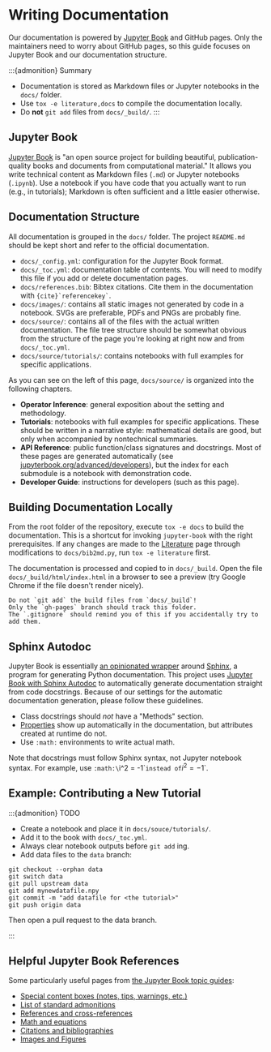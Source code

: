 # Writing Documentation

Our documentation is powered by [Jupyter Book](https://jupyterbook.org/intro.html) and GitHub pages.
Only the maintainers need to worry about GitHub pages, so this guide focuses on Jupyter Book and our documentation structure.

:::{admonition} Summary

- Documentation is stored as Markdown files or Jupyter notebooks in the `docs/` folder.
- Use `tox -e literature,docs` to compile the documentation locally.
- Do **not** `git add` files from `docs/_build/`.
:::

## Jupyter Book

[Jupyter Book](https://jupyterbook.org/intro.html) is "an open source project for building beautiful, publication-quality books and documents from computational material."
It allows you write technical content as Markdown files (`.md`) or Jupyter notebooks (`.ipynb`).
Use a notebook if you have code that you actually want to run (e.g., in tutorials); Markdown is often sufficient and a little easier otherwise.

## Documentation Structure

All documentation is grouped in the `docs/` folder.
The project `README.md` should be kept short and refer to the official documentation.

- `docs/_config.yml`: configuration for the Jupyter Book format.
- `docs/_toc.yml`: documentation table of contents. You will need to modify this file if you add or delete documentation pages.
- `docs/references.bib`: Bibtex citations. Cite them in the documentation with `` {cite}`referencekey` ``.
- `docs/images/`: contains all static images not generated by code in a notebook. SVGs are preferable, PDFs and PNGs are probably fine.
- `docs/source/`: contains all of the files with the actual written documentation. The file tree structure should be somewhat obvious from the structure of the page you're looking at right now and from `docs/_toc.yml`.
- `docs/source/tutorials/`: contains notebooks with full examples for specific applications.

As you can see on the left of this page, `docs/source/` is organized into the following chapters.

- **Operator Inference**: general exposition about the setting and methodology.
- **Tutorials**: notebooks with full examples for specific applications. These should be written in a narrative style: mathematical details are good, but only when accompanied by nontechnical summaries.
- **API Reference**: public function/class signatures and docstrings. Most of these pages are generated automatically (see [jupyterbook.org/advanced/developers](https://jupyterbook.org/advanced/developers.html)), but the index for each submodule is a notebook with demonstration code.
- **Developer Guide**: instructions for developers (such as this page).

## Building Documentation Locally

From the root folder of the repository, execute `tox -e docs` to build the documentation.
This is a shortcut for invoking `jupyter-book` with the right prerequisites.
If any changes are made to the [Literature](../opinf/literature.md) page through modifications to `docs/bib2md.py`, run `tox -e literature` first.

The documentation is processed and copied to in `docs/_build`.
Open the file `docs/_build/html/index.html` in a browser to see a preview (try Google Chrome if the file doesn't render nicely).

```{attention}
Do not `git add` the build files from `docs/_build`!
Only the `gh-pages` branch should track this folder.
The `.gitignore` should remind you of this if you accidentally try to add them.
```

## Sphinx Autodoc

Jupyter Book is essentially [an opinionated wrapper](https://jupyterbook.org/en/stable/explain/sphinx.html) around [Sphinx](https://www.sphinx-doc.org/en/master/), a program for generating Python documentation.
This project uses [Jupyter Book with Sphinx Autodoc](https://jupyterbook.org/en/stable/advanced/developers.html) to automatically generate documentation straight from code docstrings.
Because of our settings for the automatic documentation generation, please follow these guidelines.

- Class docstrings should _not_ have a "Methods" section.
- [Properties](https://docs.python.org/3/library/functions.html#property) show up automatically in the documentation, but attributes created at runtime do not.
- Use `:math:` environments to write actual math.

Note that docstrings must follow Sphinx syntax, not Jupyter notebook syntax.
For example, use `:math:\`i^2 = -1\`` instead of `$i^2 = -1$`.

## Example: Contributing a New Tutorial

:::{admonition} TODO

- Create a notebook and place it in `docs/souce/tutorials/`.
- Add it to the book with `docs/_toc.yml`.
- Always clear notebook outputs before `git add` ing.
- Add data files to the `data` branch:

```shell
git checkout --orphan data
git switch data
git pull upstream data
git add mynewdatafile.npy
git commit -m "add datafile for <the tutorial>"
git push origin data
```

Then open a pull request to the data branch.

:::

## Helpful Jupyter Book References

Some particularly useful pages from [the Jupyter Book topic guides](https://jupyterbook.org/intro.html):

- [Special content boxes (notes, tips, warnings, etc.)](https://jupyterbook.org/content/content-blocks.html)
- [List of standard admonitions](https://sphinx-book-theme.readthedocs.io/en/latest/reference/kitchen-sink/paragraph-markup.html#admonitions)
- [References and cross-references](https://jupyterbook.org/content/references.html)
- [Math and equations](https://jupyterbook.org/content/math.html)
- [Citations and bibliographies](https://jupyterbook.org/content/citations.html)
- [Images and Figures](https://jupyterbook.org/content/figures.html)
